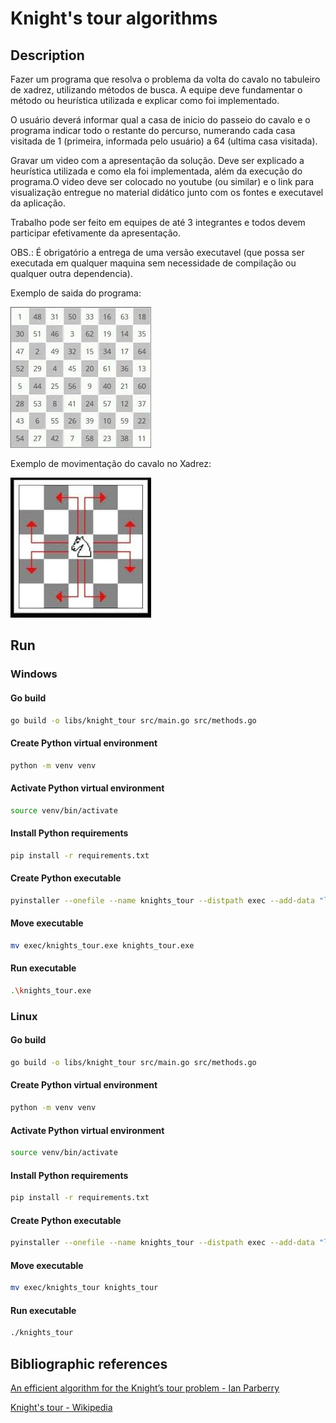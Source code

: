 # Knight's tour algorithms

## Description

Fazer um programa que resolva o problema da volta do cavalo no tabuleiro de xadrez, utilizando métodos de busca. A equipe deve fundamentar o método ou heurística utilizada e explicar como foi implementado.

O usuário deverá informar qual a casa de inicio do passeio do cavalo e o programa indicar todo o restante do percurso, numerando cada casa visitada de 1 (primeira, informada pelo usuário) a 64 (ultima casa visitada).

Gravar um video com a apresentação da solução. Deve ser explicado a heurística utilizada e como ela foi implementada, além da execução do programa.O video deve ser colocado no youtube (ou similar) e o link para visualização entregue no material didático junto com os fontes e executavel da aplicação.

Trabalho pode ser feito em equipes de até 3 integrantes e todos devem participar efetivamente da apresentação.

OBS.: É obrigatório a entrega de uma versão executavel (que possa ser executada em qualquer maquina sem necessidade de compilação ou qualquer outra dependencia).

Exemplo de saida do programa:

![Horse moved](images/horse_moved.jpeg)

Exemplo de movimentação do cavalo no Xadrez:

![Horse movement](images/horse_movement.jpeg)

## Run

### Windows

#### Go build

```bash
go build -o libs/knight_tour src/main.go src/methods.go
```

#### Create Python virtual environment

```bash
python -m venv venv
```

#### Activate Python virtual environment

```bash
source venv/bin/activate
```

#### Install Python requirements

```bash
pip install -r requirements.txt
```

#### Create Python executable

```bash
pyinstaller --onefile --name knights_tour --distpath exec --add-data "libs:libs" --hidden-import seaborn src/menu.py

```

#### Move executable

```bash
mv exec/knights_tour.exe knights_tour.exe

```

#### Run executable

```bash
.\knights_tour.exe
```

### Linux

#### Go build

```bash
go build -o libs/knight_tour src/main.go src/methods.go
```

#### Create Python virtual environment

```bash
python -m venv venv
```

#### Activate Python virtual environment

```bash
source venv/bin/activate
```

#### Install Python requirements

```bash
pip install -r requirements.txt
```

#### Create Python executable

```bash
pyinstaller --onefile --name knights_tour --distpath exec --add-data "libs:libs" --hidden-import seaborn src/menu.py

```

#### Move executable

```bash
mv exec/knights_tour knights_tour

```

#### Run executable

```bash
./knights_tour
```

## Bibliographic references

[An efficient algorithm for the Knight’s tour problem - Ian Parberry](https://core.ac.uk/download/pdf/81964499.pdf)

[Knight's tour - Wikipedia](https://en.wikipedia.org/wiki/Knight's_tour)
